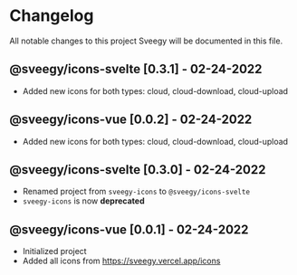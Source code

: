# Changelog

All notable changes to this project Sveegy will be documented in this file.

## @sveegy/icons-svelte [0.3.1] - 02-24-2022

- Added new icons for both types: cloud, cloud-download, cloud-upload

## @sveegy/icons-vue [0.0.2] - 02-24-2022

- Added new icons for both types: cloud, cloud-download, cloud-upload

## @sveegy/icons-svelte [0.3.0] - 02-24-2022

- Renamed project from `sveegy-icons` to `@sveegy/icons-svelte`
- `sveegy-icons` is now **deprecated**

## @sveegy/icons-vue [0.0.1] - 02-24-2022

- Initialized project
- Added all icons from https://sveegy.vercel.app/icons
